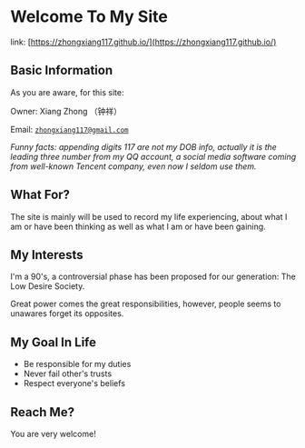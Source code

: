 # Welcome To My Site

link: [https://zhongxiang117.github.io/](https://zhongxiang117.github.io/)

## Basic Information

As you are aware, for this site:

Owner: Xiang Zhong （钟祥）

Email: [`zhongxiang117@gmail.com`](mailto:zhongxiang117@gmail.com)


_Funny facts: appending digits 117 are not my DOB info, actually it is the leading three number from my QQ account, a social media software coming from well-known Tencent company, even now I seldom use them._


## What For?

The site is mainly will be used to record my life experiencing, about what I am or have been thinking as well as what I am or have been gaining.


## My Interests

I'm a 90's, a controversial phase has been proposed for our generation: The Low Desire Society.

Great power comes the great responsibilities, however, people seems to unawares forget its opposites.


## My Goal In Life


* Be responsible for my duties
* Never fail other's trusts
* Respect everyone's beliefs


## Reach Me?

You are very welcome!

